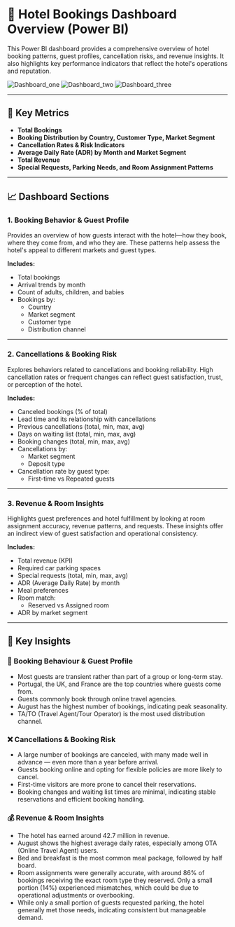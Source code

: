 # 🏨 Hotel Bookings Dashboard Overview (Power BI)

This Power BI dashboard provides a comprehensive overview of hotel booking patterns, guest profiles, cancellation risks, and revenue insights. It also highlights key performance indicators that reflect the hotel's operations and reputation.

![Dashboard_one](https://scontent.fmnl4-6.fna.fbcdn.net/v/t1.15752-9/537702061_662189313571076_4200564275981708482_n.png?_nc_cat=107&ccb=1-7&_nc_sid=9f807c&_nc_ohc=g9DRnpKSSXEQ7kNvwFze_8o&_nc_oc=AdnjUN7_pTzWDESiLGrfnsOSrr9TJ1VRIUqSJoSPI9KZOVQ0XefPjFevxWLYW460uTFrDLq15ZKNKzh5_UnbDG5d&_nc_zt=23&_nc_ht=scontent.fmnl4-6.fna&oh=03_Q7cD3AHfXAqHDuPkdB-gwYP6v6q4C4am01hmMen1T4fSipWcAA&oe=68D5A75E)
![Dashboard_two](https://scontent.fmnl4-7.fna.fbcdn.net/v/t1.15752-9/536110460_1299230941783577_5069614877486766309_n.png?_nc_cat=104&ccb=1-7&_nc_sid=9f807c&_nc_ohc=LiCKwmHJlHUQ7kNvwFvQUUY&_nc_oc=Adn6cXiqCoI6D725GlNmFVPI98al3UDkTwf9vVBIFm5YOMd8wfUYasB_CEtZKOyljJSQZM1Z6nMOT5sdjWE2N-RY&_nc_zt=23&_nc_ht=scontent.fmnl4-7.fna&oh=03_Q7cD3AG-qDAK7qh166ylwYUIKFxvLK9ZgeWLxBq45j3kKg5vDg&oe=68D59FF2)
![Dashboard_three](https://scontent.fmnl4-2.fna.fbcdn.net/v/t1.15752-9/537443545_773797801800536_1276377943250584280_n.png?_nc_cat=101&ccb=1-7&_nc_sid=9f807c&_nc_ohc=L83zgbeB7pkQ7kNvwF_mFJj&_nc_oc=AdnTVbp6wxmQ871yETthPZJVlTo7vSI2dzpomoUYbcidOAaRA5I9EotTh7pdhb0fcpycgOk0FOxRTXjfZnVqpvZw&_nc_zt=23&_nc_ht=scontent.fmnl4-2.fna&oh=03_Q7cD3AHxcur-9QjLvPfRgr03oUPf7HSXor8Q9Lv3gHdaT-4NBw&oe=68D5B7E9)


---

## 📌 Key Metrics

- **Total Bookings**
- **Booking Distribution by Country, Customer Type, Market Segment**
- **Cancellation Rates & Risk Indicators**
- **Average Daily Rate (ADR) by Month and Market Segment**
- **Total Revenue**
- **Special Requests, Parking Needs, and Room Assignment Patterns**

---

## 📈 Dashboard Sections

### 1. Booking Behavior & Guest Profile  
Provides an overview of how guests interact with the hotel—how they book, where they come from, and who they are. These patterns help assess the hotel's appeal to different markets and guest types.

**Includes:**
- Total bookings
- Arrival trends by month
- Count of adults, children, and babies
- Bookings by:
  - Country
  - Market segment
  - Customer type
  - Distribution channel

---

### 2. Cancellations & Booking Risk  
Explores behaviors related to cancellations and booking reliability. High cancellation rates or frequent changes can reflect guest satisfaction, trust, or perception of the hotel.

**Includes:**
- Canceled bookings (% of total)
- Lead time and its relationship with cancellations
- Previous cancellations (total, min, max, avg)
- Days on waiting list (total, min, max, avg)
- Booking changes (total, min, max, avg)
- Cancellations by:
  - Market segment
  - Deposit type
- Cancellation rate by guest type:
  - First-time vs Repeated guests

---

### 3. Revenue & Room Insights  
Highlights guest preferences and hotel fulfillment by looking at room assignment accuracy, revenue patterns, and requests. These insights offer an indirect view of guest satisfaction and operational consistency.

**Includes:**
- Total revenue (KPI)
- Required car parking spaces
- Special requests (total, min, max, avg)
- ADR (Average Daily Rate) by month
- Meal preferences
- Room match:
  - Reserved vs Assigned room
- ADR by market segment

---

## 📌 Key Insights

### 🧳 Booking Behaviour & Guest Profile
- Most guests are transient rather than part of a group or long-term stay.
- Portugal, the UK, and France are the top countries where guests come from.
- Guests commonly book through online travel agencies.
- August has the highest number of bookings, indicating peak seasonality.
- TA/TO (Travel Agent/Tour Operator) is the most used distribution channel.

### ❌ Cancellations & Booking Risk
- A large number of bookings are canceled, with many made well in advance — even more than a year before arrival.
- Guests booking online and opting for flexible policies are more likely to cancel.
- First-time visitors are more prone to cancel their reservations.
- Booking changes and waiting list times are minimal, indicating stable reservations and efficient booking handling.

### 💰 Revenue & Room Insights
- The hotel has earned around 42.7 million in revenue.
- August shows the highest average daily rates, especially among OTA (Online Travel Agent) users.
- Bed and breakfast is the most common meal package, followed by half board.
- Room assignments were generally accurate, with around 86% of bookings receiving the exact room type they reserved. Only a small portion (14%) experienced mismatches, which could be due to operational adjustments or overbooking.
- While only a small portion of guests requested parking, the hotel generally met those needs, indicating consistent but manageable demand.
  
